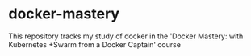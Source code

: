 # docker-mastery
This repository tracks my study of docker in the 'Docker Mastery: with Kubernetes +Swarm from a Docker Captain' course
